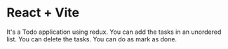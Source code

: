 # React + Vite
It's a Todo application using redux.
You can add the tasks in an unordered list.
You can delete the tasks.
You can do as mark as done.
